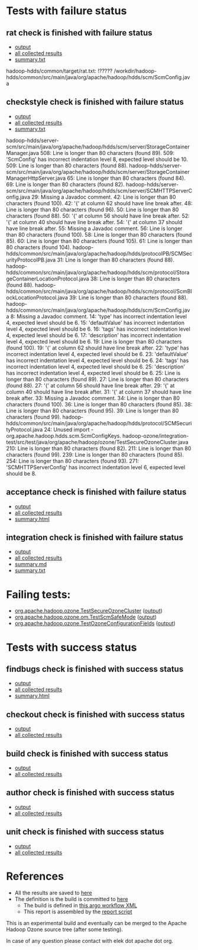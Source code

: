 # Tests with failure status

## rat check is finished with failure status

   * [output](https://raw.githubusercontent.com/elek/ozone-ci-03/master/pr/pr-hdds-2393-666mv/rat/output.log)
   * [all collected results](https://github.com/elek/ozone-ci-03/tree/master/pr/pr-hdds-2393-666mv/rat)
   * [summary.txt](https://github.com/elek/ozone-ci-03/tree/master/pr/pr-hdds-2393-666mv/rat/summary.txt)

hadoop-hdds/common/target/rat.txt: !????? /workdir/hadoop-hdds/common/src/main/java/org/apache/hadoop/hdds/scm/ScmConfig.java

## checkstyle check is finished with failure status

   * [output](https://raw.githubusercontent.com/elek/ozone-ci-03/master/pr/pr-hdds-2393-666mv/checkstyle/output.log)
   * [all collected results](https://github.com/elek/ozone-ci-03/tree/master/pr/pr-hdds-2393-666mv/checkstyle)
   * [summary.txt](https://github.com/elek/ozone-ci-03/tree/master/pr/pr-hdds-2393-666mv/checkstyle/summary.txt)

hadoop-hdds/server-scm/src/main/java/org/apache/hadoop/hdds/scm/server/StorageContainerManager.java
 508: Line is longer than 80 characters (found 89).
 509: &apos;ScmConfig&apos; has incorrect indentation level 8, expected level should be 10.
 509: Line is longer than 80 characters (found 88).
hadoop-hdds/server-scm/src/main/java/org/apache/hadoop/hdds/scm/server/StorageContainerManagerHttpServer.java
 65: Line is longer than 80 characters (found 84).
 69: Line is longer than 80 characters (found 82).
hadoop-hdds/server-scm/src/main/java/org/apache/hadoop/hdds/scm/server/SCMHTTPServerConfig.java
 29: Missing a Javadoc comment.
 42: Line is longer than 80 characters (found 100).
 42: &apos;{&apos; at column 62 should have line break after.
 48: Line is longer than 80 characters (found 96).
 50: Line is longer than 80 characters (found 88).
 50: &apos;{&apos; at column 56 should have line break after.
 52: &apos;{&apos; at column 40 should have line break after.
 54: &apos;{&apos; at column 37 should have line break after.
 55: Missing a Javadoc comment.
 56: Line is longer than 80 characters (found 100).
 58: Line is longer than 80 characters (found 85).
 60: Line is longer than 80 characters (found 105).
 61: Line is longer than 80 characters (found 104).
hadoop-hdds/common/src/main/java/org/apache/hadoop/hdds/protocolPB/SCMSecurityProtocolPB.java
 31: Line is longer than 80 characters (found 88).
hadoop-hdds/common/src/main/java/org/apache/hadoop/hdds/scm/protocol/StorageContainerLocationProtocol.java
 38: Line is longer than 80 characters (found 88).
hadoop-hdds/common/src/main/java/org/apache/hadoop/hdds/scm/protocol/ScmBlockLocationProtocol.java
 39: Line is longer than 80 characters (found 88).
hadoop-hdds/common/src/main/java/org/apache/hadoop/hdds/scm/ScmConfig.java
 8: Missing a Javadoc comment.
 14: &apos;type&apos; has incorrect indentation level 4, expected level should be 6.
 15: &apos;defaultValue&apos; has incorrect indentation level 4, expected level should be 6.
 16: &apos;tags&apos; has incorrect indentation level 4, expected level should be 6.
 17: &apos;description&apos; has incorrect indentation level 4, expected level should be 6.
 19: Line is longer than 80 characters (found 100).
 19: &apos;{&apos; at column 62 should have line break after.
 22: &apos;type&apos; has incorrect indentation level 4, expected level should be 6.
 23: &apos;defaultValue&apos; has incorrect indentation level 4, expected level should be 6.
 24: &apos;tags&apos; has incorrect indentation level 4, expected level should be 6.
 25: &apos;description&apos; has incorrect indentation level 4, expected level should be 6.
 25: Line is longer than 80 characters (found 89).
 27: Line is longer than 80 characters (found 88).
 27: &apos;{&apos; at column 56 should have line break after.
 29: &apos;{&apos; at column 40 should have line break after.
 31: &apos;{&apos; at column 37 should have line break after.
 33: Missing a Javadoc comment.
 34: Line is longer than 80 characters (found 100).
 36: Line is longer than 80 characters (found 85).
 38: Line is longer than 80 characters (found 95).
 39: Line is longer than 80 characters (found 99).
hadoop-hdds/common/src/main/java/org/apache/hadoop/hdds/protocol/SCMSecurityProtocol.java
 24: Unused import - org.apache.hadoop.hdds.scm.ScmConfigKeys.
hadoop-ozone/integration-test/src/test/java/org/apache/hadoop/ozone/TestSecureOzoneCluster.java
 210: Line is longer than 80 characters (found 82).
 211: Line is longer than 80 characters (found 99).
 239: Line is longer than 80 characters (found 85).
 254: Line is longer than 80 characters (found 93).
 271: &apos;SCMHTTPServerConfig&apos; has incorrect indentation level 6, expected level should be 8.

## acceptance check is finished with failure status

   * [output](https://raw.githubusercontent.com/elek/ozone-ci-03/master/pr/pr-hdds-2393-666mv/acceptance/output.log)
   * [all collected results](https://github.com/elek/ozone-ci-03/tree/master/pr/pr-hdds-2393-666mv/acceptance)
   * [summary.html](https://elek.github.io/ozone-ci-03/pr/pr-hdds-2393-666mv/acceptance/summary.html)


## integration check is finished with failure status

   * [output](https://raw.githubusercontent.com/elek/ozone-ci-03/master/pr/pr-hdds-2393-666mv/integration/output.log)
   * [all collected results](https://github.com/elek/ozone-ci-03/tree/master/pr/pr-hdds-2393-666mv/integration)
   * [summary.md](https://github.com/elek/ozone-ci-03/tree/master/pr/pr-hdds-2393-666mv/integration/summary.md)
   * [summary.txt](https://github.com/elek/ozone-ci-03/tree/master/pr/pr-hdds-2393-666mv/integration/summary.txt)

# Failing tests: 

 * [org.apache.hadoop.ozone.TestSecureOzoneCluster](hadoop-ozone/integration-test/org.apache.hadoop.ozone.TestSecureOzoneCluster.txt) ([output](hadoop-ozone/integration-test/org.apache.hadoop.ozone.TestSecureOzoneCluster-output.txt))
 * [org.apache.hadoop.ozone.om.TestScmSafeMode](hadoop-ozone/integration-test/org.apache.hadoop.ozone.om.TestScmSafeMode.txt) ([output](hadoop-ozone/integration-test/org.apache.hadoop.ozone.om.TestScmSafeMode-output.txt))
 * [org.apache.hadoop.ozone.TestOzoneConfigurationFields](hadoop-ozone/integration-test/org.apache.hadoop.ozone.TestOzoneConfigurationFields.txt) ([output](hadoop-ozone/integration-test/org.apache.hadoop.ozone.TestOzoneConfigurationFields-output.txt))


# Tests with success status

## findbugs check is finished with success status

   * [output](https://raw.githubusercontent.com/elek/ozone-ci-03/master/pr/pr-hdds-2393-666mv/findbugs/output.log)
   * [all collected results](https://github.com/elek/ozone-ci-03/tree/master/pr/pr-hdds-2393-666mv/findbugs)
   * [summary.html](https://elek.github.io/ozone-ci-03/pr/pr-hdds-2393-666mv/findbugs/summary.html)


## checkout check is finished with success status

   * [output](https://raw.githubusercontent.com/elek/ozone-ci-03/master/pr/pr-hdds-2393-666mv/checkout/output.log)
   * [all collected results](https://github.com/elek/ozone-ci-03/tree/master/pr/pr-hdds-2393-666mv/checkout)


## build check is finished with success status

   * [output](https://raw.githubusercontent.com/elek/ozone-ci-03/master/pr/pr-hdds-2393-666mv/build/output.log)
   * [all collected results](https://github.com/elek/ozone-ci-03/tree/master/pr/pr-hdds-2393-666mv/build)


## author check is finished with success status

   * [output](https://raw.githubusercontent.com/elek/ozone-ci-03/master/pr/pr-hdds-2393-666mv/author/output.log)
   * [all collected results](https://github.com/elek/ozone-ci-03/tree/master/pr/pr-hdds-2393-666mv/author)


## unit check is finished with success status

   * [output](https://raw.githubusercontent.com/elek/ozone-ci-03/master/pr/pr-hdds-2393-666mv/unit/output.log)
   * [all collected results](https://github.com/elek/ozone-ci-03/tree/master/pr/pr-hdds-2393-666mv/unit)




# References

 * All the results are saved to [here](https://github.com/elek/ozone-ci-03/tree/master/pr/pr-hdds-2393-666mv/)
 * The definition is the build is committed to [here](https://github.com/elek/argo-ozone)
    * The build is defined in [this argo workflow XML](https://github.com/elek/argo-ozone/blob/master/ozone-build.yaml)
    * This report is assembled by the [report script](https://github.com/elek/argo-ozone/blob/master/scripts/report.sh)

This is an experimental build and eventually can be merged to the Apache Hadoop Ozone source tree (after some testing).

In case of any question please contact with elek dot apache dot org.
